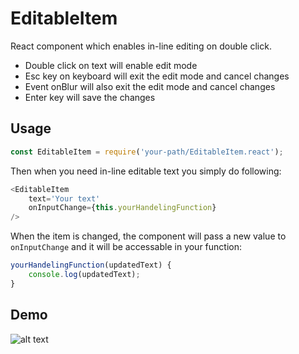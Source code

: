 # EditableItem

React component which enables in-line editing on double click.

* Double click on text will enable edit mode
* Esc key on keyboard will exit the edit mode and cancel changes
* Event onBlur will also exit the edit mode and cancel changes
* Enter key will save the changes

## Usage 
```javascript
const EditableItem = require('your-path/EditableItem.react');
```   
  Then when you need in-line editable text you simply do following:

```javascript
<EditableItem
    text='Your text'
    onInputChange={this.yourHandelingFunction}
/>
```
  When the item is changed, the component will pass a new value to `onInputChange` and it will be accessable in your function:
```javascript
yourHandelingFunction(updatedText) {
    console.log(updatedText);
}
```
    
## Demo

![alt text](http://i.imgur.com/tg0dD6r.gif")
